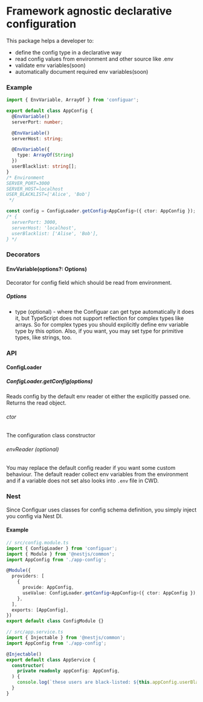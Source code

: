 # Framework agnostic declarative configuration
This package helps a developer to:
* define the config type in a declarative way
* read config values from environment and other source like .env
* validate env variables(soon)
* automatically document required env variables(soon)
### Example
```typescript
import { EnvVariable, ArrayOf } from 'configuar';

export default class AppConfig {
  @EnvVariable()
  serverPort: number;

  @EnvVariable()
  serverHost: string;

  @EnvVariable({
    type: ArrayOf(String)
  })
  userBlacklist: string[];
}
/* Environment
SERVER_PORT=3000
SERVER_HOST=localhost
USER_BLACKLIST=['Alice', 'Bob']
 */

const config = ConfigLoader.getConfig<AppConfig>({ ctor: AppConfig });
/* {
  serverPort: 3000,
  serverHost: 'localhost',
  userBlacklist: ['Alise', 'Bob'],
} */
```

### Decorators

#### EnvVariable(options?: Options)
Decorator for config field which should be read from environment.
##### Options
* type (optional) - where the Configuar can get type automatically it does it, but TypeScript does not support 
reflection for complex types like arrays. So for complex types you should explicitly define env variable type by 
this option. Also, if you want, you may set type for primitive types, like strings, too.

### API
#### ConfigLoader
##### ConfigLoader.getConfig<TConfig>(options)
Reads config by the default env reader ot either the explicitly passed one. Returns the
read object.
###### ctor
The configuration class constructor
###### envReader (optional)
You may replace the default config reader if you want some custom behaviour.
The default reader collect env variables from the environment and if a variable does not set also
looks into `.env` file in CWD.

### Nest
Since Configuar uses classes for config schema definition, you simply inject you config via Nest DI.
#### Example
```typescript
// src/config.module.ts
import { ConfigLoader } from 'configuar';
import { Module } from '@nestjs/common';
import AppConfig from './app-config';

@Module({
  providers: [
    {
      provide: AppConfig,
      useValue: ConfigLoader.getConfig<AppConfig>({ ctor: AppConfig }),
    },
  ],
  exports: [AppConfig],
})
export default class ConfigModule {}

// src/app.service.ts
import { Injectable } from '@nestjs/common';
import AppConfig from './app-config';

@Injectable()
export default class AppService {
  constructor(
    private readonly appConfig: AppConfig,
  ) {
    console.log(`these users are black-listed: ${this.appConfig.userBlacklist.join(', ')}`)
  }
}

```


